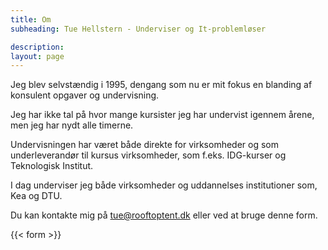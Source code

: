 ```yaml
---
title: Om
subheading: Tue Hellstern - Underviser og It-problemløser

description:
layout: page
---
```


Jeg blev selvstændig i 1995, dengang som nu er mit fokus en blanding af konsulent opgaver og undervisning.

Jeg har ikke tal på hvor mange kursister jeg har undervist igennem årene, men jeg har nydt alle timerne.

Undervisningen har været både direkte for virksomheder og som underleverandør til kursus virksomheder, som f.eks. IDG-kurser og Teknologisk Institut.

I dag underviser jeg både virksomheder og uddannelses institutioner som, Kea og DTU.

Du kan kontakte mig på [tue@rooftoptent.dk](mailto:tue@rooftoptent.dk) eller ved at bruge denne form.

{{< form >}}